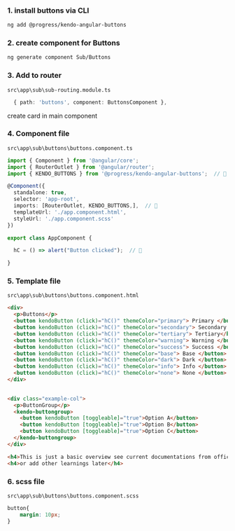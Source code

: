 ### 1. install buttons via CLI  
```sh
ng add @progress/kendo-angular-buttons
```  

### 2. create component for Buttons   
```sh
ng generate component Sub/Buttons
```  

### 3. Add to router  
`src\app\sub\sub-routing.module.ts`  
```typescript
  { path: 'buttons', component: ButtonsComponent },
```  
create card in main component  

### 4. Component file  
`src\app\sub\buttons\buttons.component.ts`  
```typescript
import { Component } from '@angular/core';
import { RouterOutlet } from '@angular/router';
import { KENDO_BUTTONS } from '@progress/kendo-angular-buttons';  // 🔄

@Component({
  standalone: true,
  selector: 'app-root',
  imports: [RouterOutlet, KENDO_BUTTONS,],  // 🔄
  templateUrl: './app.component.html',
  styleUrl: './app.component.scss'
})

export class AppComponent {

  hC = () => alert("Button clicked");  // 🔄

}
```  

### 5. Template file  
`src\app\sub\buttons\buttons.component.html`  
```html
<div>
  <p>Buttons</p>
  <button kendoButton (click)="hC()" themeColor="primary"> Primary </button>
  <button kendoButton (click)="hC()" themeColor="secondary"> Secondary </button>
  <button kendoButton (click)="hC()" themeColor="tertiary"> Tertiary</button>
  <button kendoButton (click)="hC()" themeColor="warning"> Warning </button>
  <button kendoButton (click)="hC()" themeColor="success"> Success </button>
  <button kendoButton (click)="hC()" themeColor="base"> Base </button>
  <button kendoButton (click)="hC()" themeColor="dark"> Dark </button>
  <button kendoButton (click)="hC()" themeColor="info"> Info </button>
  <button kendoButton (click)="hC()" themeColor="none"> None </button>
</div>
  

<div class="example-col">
  <p>ButtonGroup</p>
  <kendo-buttongroup>
    <button kendoButton [toggleable]="true">Option A</button>
    <button kendoButton [toggleable]="true">Option B</button>
    <button kendoButton [toggleable]="true">Option C</button>
  </kendo-buttongroup>
</div>

<h4>This is just a basic overview see current documentations from official website</h4>
<h4>or add other learnings later</h4>
```  
### 6. scss file  
`src\app\sub\buttons\buttons.component.scss`  
```scss
button{
    margin: 10px;
}
```  